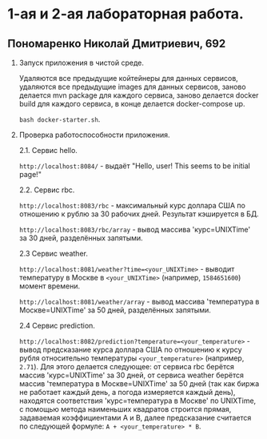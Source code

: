 # 1-ая и 2-ая лабораторная работа.
## Пономаренко Николай Дмитриевич, 692

1. Запуск приложения в чистой среде.

    Удаляются все предыдущие койтейнеры для данных сервисов,
    удаляются все предыдущие images для данных сервисов,
    заново делается mvn package для каждого сервиса,
    заново делается docker build для каждого сервиса,
    в конце делается docker-compose up.
    
    `bash docker-starter.sh`.

2. Проверка работоспособности приложения.

    2.1. Сервис hello.
    
    `http://localhost:8084/` - выдаёт "Hello, user! This seems to be initial page!"
    
    2.2. Сервис rbc.
    
    `http://localhost:8083/rbc` - максимальный курс доллара США 
    по отношению к рублю за 30 рабочих дней. Результат кэшируется в БД.
    
    `http://localhost:8083/rbc/array` - вывод массива 'курс=UNIXTime' за 30 дней, разделённых запятыми.
    
    2.3 Сервис weather.
    
    `http://localhost:8081/weather?time=<your_UNIXTime>` - выводит температуру в Москве в `<your_UNIXTime>` (например, `1584651600`) момент времени.
    
    `http://localhost:8081/weather/array` - вывод массива 'температура в Москве=UNIXTime' за 50 дней, разделённых запятыми.
    
    2.4 Сервис prediction.
    
    `http://localhost:8082/prediction?temperature=<your_temperature>` - вывод предсказание курса доллара США по
    отношению к курсу рубля относительно температуры `<your_temperature>` (например, `2.71`). 
    Для этого делается следующее: от сервиса rbc берётся массив 'курс=UNIXTime' за 30 дней,
    от сервиса weather берётся массив 'температура в Москве=UNIXTime' за 50 дней 
    (так как биржа не работает каждый день, а погода измеряется каждый день),
    находятся соответствия 'курс=температура в Москве' по UNIXTime, с помощью метода наименьших
    квадратов строится прямая, задаваемая коэффициентами A и B, 
    далее предсказание считается по следующей формуле: `A + <your_temperature> * B`.